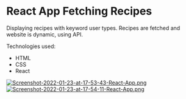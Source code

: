 # React App Fetching Recipes
Displaying recipes with keyword user types. Recipes are fetched and website is dynamic, using API.

Technologies used:
- HTML
- CSS
- React

[![Screenshot-2022-01-23-at-17-53-43-React-App.png](https://i.postimg.cc/7Yz7h3SJ/Screenshot-2022-01-23-at-17-53-43-React-App.png)](https://postimg.cc/ZCT0Dy7J)
[![Screenshot-2022-01-23-at-17-54-11-React-App.png](https://i.postimg.cc/3xHGvkZS/Screenshot-2022-01-23-at-17-54-11-React-App.png)](https://postimg.cc/WhXtRbCg)

